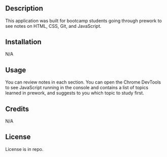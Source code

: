# <Prework Study Guide Webpage>

## Description
This application was built for bootcamp students going through prework to see notes on HTML, CSS, Git, and JavaScript. 


## Installation
N/A
## Usage
You can review notes in each section. You can open the Chrome DevTools to see JavaScript running in the console and contains a list of topics learned in prework, and suggests to you which topic to study first. 


## Credits
N/A

## License
License is in repo.
